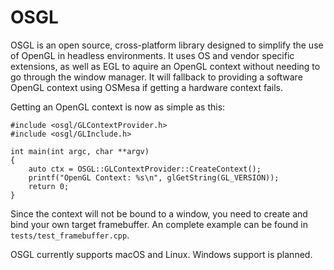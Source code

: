# OSGL

OSGL is an open source, cross-platform library designed to simplify the use of OpenGL in headless environments. It uses OS and vendor specific extensions, as well as EGL to aquire an OpenGL context without needing to go through the window manager. It will fallback to providing a software OpenGL context using OSMesa if getting a hardware context fails.

Getting an OpenGL context is now as simple as this:
```
#include <osgl/GLContextProvider.h>
#include <osgl/GLInclude.h>

int main(int argc, char **argv)
{
    auto ctx = OSGL::GLContextProvider::CreateContext();
    printf("OpenGL Context: %s\n", glGetString(GL_VERSION));
    return 0;
}
```

Since the context will not be bound to a window, you need to create and bind your own target framebuffer. An complete example can be found in `tests/test_framebuffer.cpp`.

OSGL currently supports macOS and Linux. Windows support is planned.
